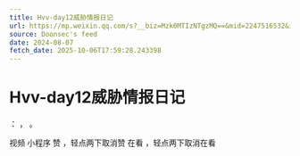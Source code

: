 ```yaml
---
title: Hvv-day12威胁情报日记
url: https://mp.weixin.qq.com/s?__biz=Mzk0MTIzNTgzMQ==&mid=2247516532&idx=1&sn=f5ff5a6e17d818ea9baa67db851e9fda
source: Doonsec's feed
date: 2024-08-07
fetch_date: 2025-10-06T17:59:28.243398
---
```


# Hvv-day12威胁情报日记

：
，
。

视频
小程序
赞
，轻点两下取消赞
在看
，轻点两下取消在看